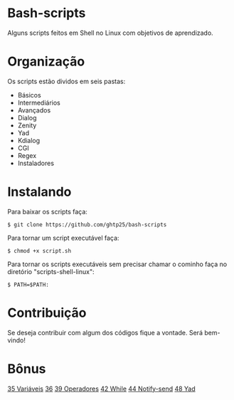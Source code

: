 Bash-scripts
=================

Alguns scripts feitos em Shell no Linux com objetivos de aprendizado.


Organização
================

Os scripts estão dividos em seis pastas:

- Básicos
- Intermediários
- Avançados
- Dialog
- Zenity
- Yad
- Kdialog
- CGI
- Regex
- Instaladores


Instalando
==========

Para baixar os scripts faça:

	$ git clone https://github.com/ghtp25/bash-scripts

Para tornar um script executável faça:

	$ chmod +x script.sh

Para tornar os scripts executáveis sem precisar chamar o cominho faça no diretório "scripts-shell-linux":

	$ PATH=$PATH:


Contribuição
============

Se deseja contribuir com algum dos códigos fique a vontade. Será bem-vindo!


Bônus
=====

[35 Variáveis](https://docs.google.com/document/d/1E45-lwYzwD-yExRA0OtzclVENoQ6ZSEZSlNjYX6z21c/pub)
[36](https://docs.google.com/document/d/1HSEThvhrR0f1u3tRN4URKFkTUQ-mPFXfJC46H8XgVq4/pub)
[39 Operadores](https://docs.google.com/document/d/1TDy5kYMLNtp2IHxTKE9vsOYTsLXFDYTYdoTo8oRwVR8/pub)
[42 While](https://docs.google.com/document/d/1fHNc_15MEEoJhd1LbHQfmnX07H0JWnX49-e6ehkvQBI/pub)
[44 Notify-send](https://docs.google.com/document/d/12YG7uSBjxud8taQRCp7bd8mgYlT8r4g3m_nFxbcVPwk/pub)
[48 Yad](https://docs.google.com/document/d/11tw1zyzA3R8nHOxt8GgDoNqXJuTBkLnkusM10xqYtzw/pub)
